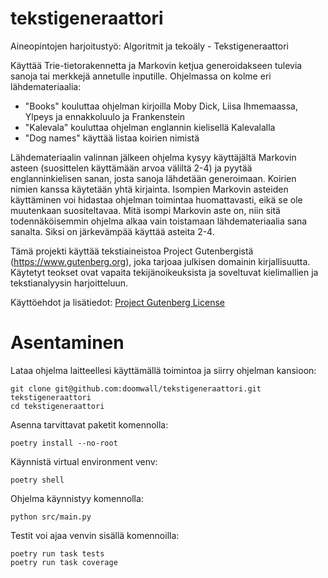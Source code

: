 # tekstigeneraattori
Aineopintojen harjoitustyö: Algoritmit ja tekoäly - Tekstigeneraattori

Käyttää Trie-tietorakennetta ja Markovin ketjua generoidakseen tulevia sanoja tai merkkejä annetulle inputille. Ohjelmassa on kolme eri lähdemateriaalia:
- "Books" kouluttaa ohjelman kirjoilla Moby Dick, Liisa Ihmemaassa, Ylpeys ja ennakkoluulo ja Frankenstein
- "Kalevala" kouluttaa ohjelman englannin kielisellä Kalevalalla
- "Dog names" käyttää listaa koirien nimistä

Lähdemateriaalin valinnan jälkeen ohjelma kysyy käyttäjältä Markovin asteen (suosittelen käyttämään arvoa väliltä 2-4) ja pyytää englanninkielisen sanan, josta sanoja lähdetään generoimaan. Koirien nimien kanssa käytetään yhtä kirjainta. Isompien Markovin asteiden käyttäminen voi hidastaa ohjelman toimintaa huomattavasti, eikä se ole muutenkaan suositeltavaa. Mitä isompi Markovin aste on, niin sitä todennäköisemmin ohjelma alkaa vain toistamaan lähdemateriaalia sana sanalta. Siksi on järkevämpää käyttää asteita 2-4. 

Tämä projekti käyttää tekstiaineistoa Project Gutenbergistä (https://www.gutenberg.org), joka tarjoaa julkisen domainin kirjallisuutta. Käytetyt teokset ovat vapaita tekijänoikeuksista ja soveltuvat kielimallien ja tekstianalyysin harjoitteluun.

Käyttöehdot ja lisätiedot: [Project Gutenberg License](https://www.gutenberg.org/policy/license.html)

# Asentaminen

Lataa ohjelma laitteellesi käyttämällä toimintoa ja siirry ohjelman kansioon: 
```
git clone git@github.com:doomwall/tekstigeneraattori.git tekstigeneraattori
cd tekstigeneraattori
```

Asenna tarvittavat paketit komennolla: 
```
poetry install --no-root
```

Käynnistä virtual environment venv:
```
poetry shell
```

Ohjelma käynnistyy komennolla:
```
python src/main.py
```

Testit voi ajaa venvin sisällä komennoilla:
```
poetry run task tests
poetry run task coverage
```
